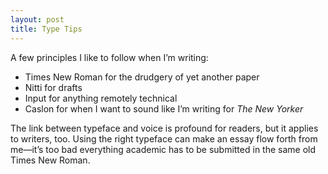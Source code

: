 ```yaml
---
layout: post
title: Type Tips
---
```

A few principles I like to follow when I’m writing:

- Times New Roman for the drudgery of yet another paper
- Nitti for drafts
- Input for anything remotely technical
- Caslon for when I want to sound like I’m writing for *The New Yorker*

The link between typeface and voice is profound for readers, but it applies to writers, too. Using the right typeface can make an essay flow forth from me—it’s too bad everything academic has to be submitted in the same old Times New Roman.